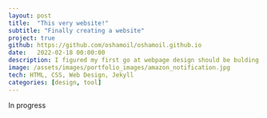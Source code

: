 ```yaml
---
layout: post
title:  "This very website!"
subtitle: "Finally creating a website"
project: true
github: https://github.com/oshamoil/oshamoil.github.io
date:   2022-02-18 00:00:00
description: I figured my first go at webpage design should be bulding my own website. It's been a great way to spend time manipulating HTML and CSS.
image: /assets/images/portfolio_images/amazon_notification.jpg
tech: HTML, CSS, Web Design, Jekyll
categories: [design, tool]
---
```

In progress